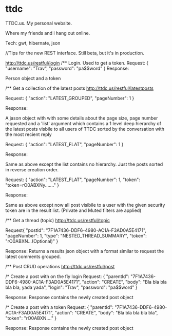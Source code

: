 # ttdc
TTDC.us.  My personal website.

Where my friends and i hang out online. 

Tech: gwt, hibernate, json

//Tips for the new REST interface. Still beta, but it's in production.

http://ttdc.us/restful/login
/** Login.  Used to get a token.
Request:
{
	"username": "Trav",
	"password": "pa$$word"
}
Response:

Person object and a token

/** Get a collection of the latest posts
http://ttdc.us/restful/latestposts

Request:
{
	"action": "LATEST_GROUPED",
	"pageNumber": 1
}

Response:

A jason object with with some details about the page size, page number requested and a 'list' argument which contains a 1 level deep hierarchy 
of the latest posts visbile to all users of TTDC sorted by the conversation with the most recient reply

Request:
{
	"action": "LATEST_FLAT",
	"pageNumber": 1
}

Response: 

Same as above except the list contains no hierarchy.  Just the posts sorted in reverse creation order.

Request:
{
	"action": "LATEST_FLAT",
	"pageNumber": 1,
	"token": "token=rO0ABXNy......."
}

Response: 

Same as above except now all post visibile to a user with the given security token are in the result list. (Private and Muted filters are applied)


/** Get a thread (topic)
http://ttdc.us/restful/topic

Request{
	"postId": "7F1A7436-DDF6-4980-AC1A-F3AD0A5E4171",
	"pageNumber": 1,
	"type": "NESTED_THREAD_SUMMARY",
	"token": "rO0ABXN...(Optional)"
}

Response:
Returns a results json object with a format similar to request the latest comments grouped.

/**  Post CRUD operations
http://ttdc.us/restful/post

/* Create a post with on the fly login
Request:
{
	"parentId": "7F1A7436-DDF6-4980-AC1A-F3AD0A5E4171",
	"action": "CREATE",
	"body": "Bla bla bla bla bla, yada yada",
	"login": "Trav",
	"password": "pa$$word"
}

Response: 
Response contains the newly created post object

/* Create a post with a token
Request:
{
	"parentId": "7F1A7436-DDF6-4980-AC1A-F3AD0A5E4171",
	"action": "CREATE",
	"body": "Bla bla bla bla bla",
	"token": "rO0ABXN...."
}

Response: 
Response contains the newly created post object

